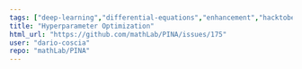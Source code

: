 ```yaml
---
tags: ["deep-learning","differential-equations","enhancement","hacktoberfest","lightining","machine-learning","modeling","neural-network","ode","pde","physics-informed","physics-informed-neural-networks","pinn","python","pytorch","v0.1"]
title: "Hyperparameter Optimization"
html_url: "https://github.com/mathLab/PINA/issues/175"
user: "dario-coscia"
repo: "mathLab/PINA"
---
```


